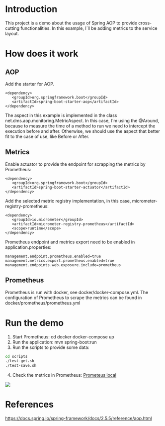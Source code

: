 # Introduction
This project is a demo about the usage of Spring AOP to provide cross-cutting functionalities.
In this example, I´ll be adding metrics to the service layout. 

# How does it work
## AOP
Add the starter for AOP.
```
<dependency>
   <groupId>org.springframework.boot</groupId>
   <artifactId>spring-boot-starter-aop</artifactId>
</dependency>
```

The aspect in this example is implemented in the class net.dms.aop.monitoring.MetricAspect.
In this case, I´m using the @Around, because to measure the time of a method to run we need to intercept
the execution before and after. Otherwise, we should use the aspect that better fit to the case of use, like Before or After.

## Metrics
Enable actuator to provide the endpoint for scrapping the metrics by Prometheus:
```
<dependency>
   <groupId>org.springframework.boot</groupId>
   <artifactId>spring-boot-starter-actuator</artifactId>
</dependency>
```

Add the selected metric registry implementation, in this case, micrometer-registry-prometheus:
```
<dependency>
   <groupId>io.micrometer</groupId>
   <artifactId>micrometer-registry-prometheus</artifactId>
   <scope>runtime</scope>
</dependency>
```

Prometheus endpoint and metrics export need to be enabled in application.properties:
```
management.endpoint.prometheus.enabled=true
management.metrics.export.prometheus.enabled=true
management.endpoints.web.exposure.include=prometheus
```

## Prometheus
Prometheus is run with docker, see docker/docker-compose.yml. 
The configuration of Prometheus to scrape the metrics can be found in docker/prometheus/prometheus.yml

# Run the demo
1. Start Prometheus:
cd docker
docker-compose up
2. Run the application:
mvn spring-boot:run
3. Run the scripts to provide some data:
```bash
cd scripts
./test-get.sh
./test-save.sh
```
4. Check the metrics in Prometheus:
[Prometeus local](http://localhost:9090/graph?g0.expr=rate(FarmService_seconds_sum%5B1m%5D)%2Frate(FarmService_seconds_count%5B1m%5D)&g0.tab=0&g0.stacked=0&g0.show_exemplars=0&g0.range_input=1h)

![](C:\diego\workspace\spring-aop-monitoring\doc\prometheus.png)

# References
https://docs.spring.io/spring-framework/docs/2.5.5/reference/aop.html
